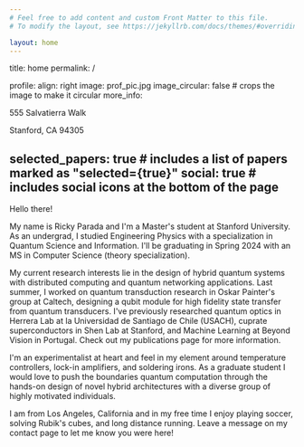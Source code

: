 ```yaml
---
# Feel free to add content and custom Front Matter to this file.
# To modify the layout, see https://jekyllrb.com/docs/themes/#overriding-theme-defaults

layout: home
---
```


title: home
permalink: /

profile:
  align: right
  image: prof_pic.jpg
  image_circular: false # crops the image to make it circular
  more_info:
    <p>555 Salvatierra Walk</p>
    <p>Stanford, CA 94305</p>

selected_papers: true # includes a list of papers marked as "selected={true}"
social: true  # includes social icons at the bottom of the page
---

Hello there!

My name is Ricky Parada and I'm a Master's student at Stanford University.
As an undergrad, I studied Engineering Physics with a specialization in Quantum Science and Information.
I'll be graduating in Spring 2024 with an MS in Computer Science (theory specialization).

My current research interests lie in the design of hybrid quantum systems with distributed computing and quantum networking applications.
Last summer, I worked on quantum transduction research in Oskar Painter's group at Caltech, designing a qubit module for high fidelity state transfer from quantum transducers.
I've previously researched quantum optics in Herrera Lab at la Universidad de Santiago de Chile (USACH), cuprate superconductors in Shen Lab at Stanford, and Machine Learning at Beyond Vision in Portugal.
Check out my publications page for more information.

I'm an experimentalist at heart and feel in my element around temperature controllers, lock-in amplifiers, and soldering irons.
As a graduate student I would love to push the boundaries quantum computation through the hands-on design of novel hybrid architectures with a diverse group of highly motivated individuals.

I am from Los Angeles, California and in my free time I enjoy playing soccer, solving Rubik's cubes, and long distance running. Leave a message on my contact page to let me know you were here!